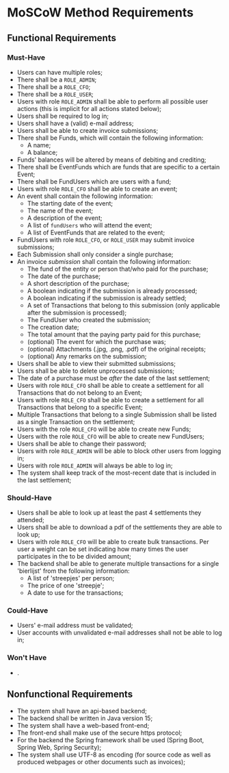 # MoSCoW Method Requirements

## Functional Requirements
### Must-Have
 - Users can have multiple roles;
 - There shall be a `ROLE_ADMIN`;
 - There shall be a `ROLE_CFO`;
 - There shall be a `ROLE_USER`;
 - Users with role `ROLE_ADMIN` shall be able to perform all possible user actions (this is implicit for all actions stated below);
 - Users shall be required to log in;
 - Users shall have a (valid) e-mail address;
 - Users shall be able to create invoice submissions;
 - There shall be Funds, which will contain the following information:
   - A name;
   - A balance;
 - Funds' balances will be altered by means of debiting and crediting;
 - There shall be EventFunds which are funds that are specific to a certain Event;
 - There shall be FundUsers which are users with a fund;
 - Users with role `ROLE_CFO` shall be able to create an event;
 - An event shall contain the following information:
   - The starting date of the event;
   - The name of the event;
   - A description of the event;
   - A list of `fundUsers` who will attend the event;
   - A list of EventFunds that are related to the event;
 - FundUsers with role `ROLE_CFO`, or `ROLE_USER` may submit invoice submissions;
 - Each Submission shall only consider a single purchase;
 - An invoice *submission* shall contain the following information:
   - The fund of the entity or person that/who paid for the purchase;
   - The date of the purchase;
   - A short description of the purchase;
   - A boolean indicating if the submission is already processed;
   - A boolean indicating if the submission is already settled;
   - A set of Transactions that belong to this submission (only applicable after the submission is processed);
   - The FundUser who created the submission;
   - The creation date;
   - The total amount that the paying party paid for this purchase;
   - (optional) The event for which the purchase was;
   - (optional) Attachments (.jpg, .png, .pdf) of the original receipts;
   - (optional) Any remarks on the submission;
 - Users shall be able to view their submitted submissions;
 - Users shall be able to delete unprocessed submissions;
 - The date of a purchase must be *after* the date of the last settlement;
 - Users with role `ROLE_CFO` shall be able to create a settlement for all Transactions that do not belong to an Event;
 - Users with role `ROLE_CFO` shall be able to create a settlement for all Transactions that belong to a specific Event;
 - Multiple Transactions that belong to a single Submission shall be listed as a single Transaction on the settlement;
 - Users with the role `ROLE_CFO` will be able to create new Funds;
 - Users with the role `ROLE_CFO` will be able to create new FundUsers;
 - Users shall be able to change their password;
 - Users with role `ROLE_ADMIN` will be able to block other users from logging in;
 - Users with role `ROLE_ADMIN` will always be able to log in;
 - The system shall keep track of the most-recent date that is included in the last settlement;

### Should-Have
 - Users shall be able to look up at least the past 4 settlements they attended;
 - Users shall be able to download a pdf of the settlements they are able to look up;
 - Users with role `ROLE_CFO` will be able to create bulk transactions. Per user a weight can be set indicating how many times the user participates in the to be divided amount;
 - The backend shall be able to generate multiple transactions for a single 'bierlijst' from the following information:
   - A list of 'streepjes' per person;
   - The price of one 'streepje';
   - A date to use for the transactions;

### Could-Have
 - Users' e-mail address must be validated;
 - User accounts with unvalidated e-mail addresses shall not be able to log in;

### Won't Have
 - .

## Nonfunctional Requirements
 - The system shall have an api-based backend;
 - The backend shall be written in Java version 15;
 - The system shall have a web-based front-end;
 - The front-end shall make use of the secure https protocol;
 - For the backend the Spring framework shall be used (Spring Boot, Spring Web, Spring Security);
 - The system shall use UTF-8 as encoding (for source code as well as produced webpages or other documents such as invoices);